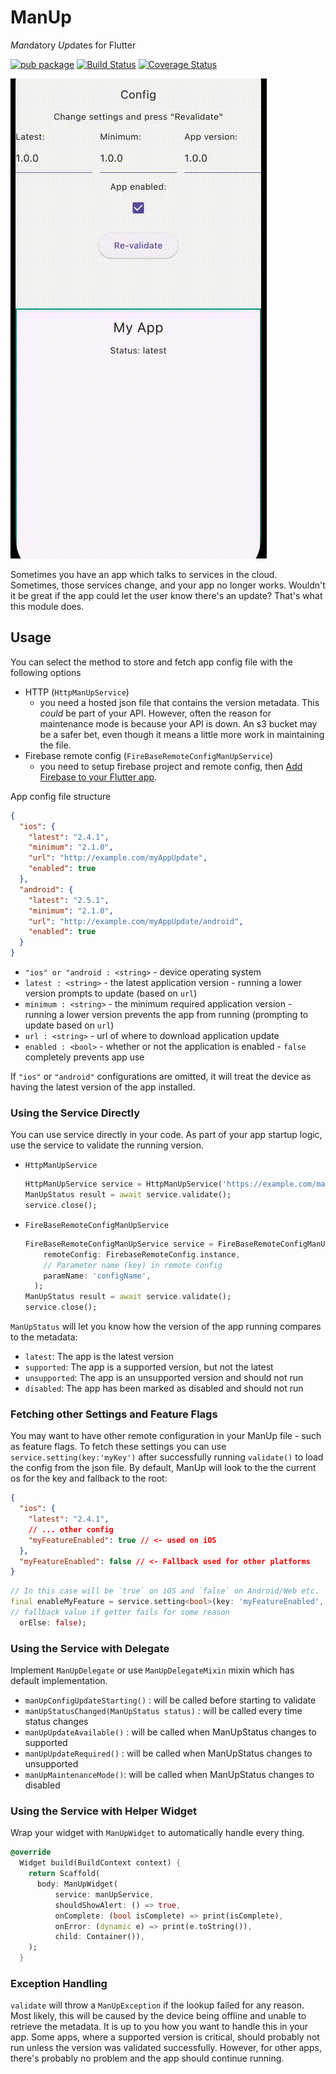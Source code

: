 # ManUp

*Man*datory *Up*dates for Flutter

[![pub package](https://img.shields.io/pub/v/manup.svg)](https://pub.dartlang.org/packages/manup) [![Build Status](https://travis-ci.org/NextFaze/flutter_manup.svg?branch=master)](https://travis-ci.org/NextFaze/flutter_manup) [![Coverage Status](https://coveralls.io/repos/github/NextFaze/flutter_manup/badge.svg?branch=master)](https://coveralls.io/github/NextFaze/flutter_manup?branch=master)

![image](./example.gif)

Sometimes you have an app which talks to services in the cloud. Sometimes,
those services change, and your app no longer works. Wouldn't it be great if
the app could let the user know there's an update? That's what this module
does.

## Usage

You can select the method to store and fetch app config file with the following options

- HTTP (`HttpManUpService`)
  - you need a hosted json file that contains the version metadata. This _could_ be part of your API. However,
    often the reason for maintenance mode is because your API is down. An s3 bucket may be a safer bet,
    even though it means a little more work in maintaining the file.
- Firebase remote config (`FireBaseRemoteConfigManUpService`)
  - you need to setup firebase project and remote config, then [Add Firebase to your Flutter app](https://firebase.google.com/docs/flutter/setup?platform=ios).

App config file structure

```json
{
  "ios": {
    "latest": "2.4.1",
    "minimum": "2.1.0",
    "url": "http://example.com/myAppUpdate",
    "enabled": true
  },
  "android": {
    "latest": "2.5.1",
    "minimum": "2.1.0",
    "url": "http://example.com/myAppUpdate/android",
    "enabled": true
  }
}
```

- `"ios" or "android : <string>` - device operating system
- `latest : <string>` - the latest application version - running a lower version prompts to update (based on `url`)
- `minimum : <string>` - the minimum required application version - running a lower version prevents the app from running (prompting to update based on `url`)
- `url : <string>` - url of where to download application update
- `enabled : <bool>` - whether or not the application is enabled - `false` completely prevents app use

If `"ios"` or `"android"` configurations are omitted, it will treat the device as having the latest version of the app installed.

### Using the Service Directly

You can use service directly in your code. As part of your app startup logic, use the service to validate the running version.

- `HttpManUpService`

  ```dart
  HttpManUpService service = HttpManUpService('https://example.com/manup.json', client: http.Client());
  ManUpStatus result = await service.validate();
  service.close();
  ```

- `FireBaseRemoteConfigManUpService`

  ```dart
  FireBaseRemoteConfigManUpService service = FireBaseRemoteConfigManUpService(
      remoteConfig: FirebaseRemoteConfig.instance,
      // Parameter name (key) in remote config
      paramName: 'configName',
    );
  ManUpStatus result = await service.validate();
  service.close();
  ```

`ManUpStatus` will let you know how the version of the app running compares to the metadata:

- `latest`: The app is the latest version
- `supported`: The app is a supported version, but not the latest
- `unsupported`: The app is an unsupported version and should not run
- `disabled`: The app has been marked as disabled and should not run

### Fetching other Settings and Feature Flags

You may want to have other remote configuration in your ManUp file - such as
feature flags. To fetch these settings you can use
`service.setting(key:'myKey')` after successfully running `validate()` to load
the config from the json file. By default, ManUp will look to the the current os
for the key and fallback to the root:

```json
{
  "ios": {
    "latest": "2.4.1",
    // ... other config
    "myFeatureEnabled": true // <- used on iOS
  },
  "myFeatureEnabled": false // <- Fallback used for other platforms
}
```

```dart
// In this case will be `true` on iOS and `false` on Android/Web etc.
final enableMyFeature = service.setting<bool>(key: 'myFeatureEnabled',
// fallback value if getter fails for some reason
  orElse: false);
```

### Using the Service with Delegate

Implement `ManUpDelegate` or use `ManUpDelegateMixin` mixin which has default implementation.

- `manUpConfigUpdateStarting()` : will be called before starting to validate
- `manUpStatusChanged(ManUpStatus status)` : will be called every time status changes
- `manUpUpdateAvailable()` : will be called when ManUpStatus changes to supported
- `manUpUpdateRequired()` : will be called when ManUpStatus changes to unsupported
- `manUpMaintenanceMode()`: will be called when ManUpStatus changes to disabled

### Using the Service with Helper Widget

Wrap your widget with `ManUpWidget` to automatically handle every thing.

```dart
@override
  Widget build(BuildContext context) {
    return Scaffold(
      body: ManUpWidget(
          service: manUpService,
          shouldShowAlert: () => true,
          onComplete: (bool isComplete) => print(isComplete),
          onError: (dynamic e) => print(e.toString()),
          child: Container()),
    );
  }
```

### Exception Handling

`validate` will throw a `ManUpException` if the lookup failed for any reason. Most likely, this will be caused
by the device being offline and unable to retrieve the metadata. It is up to you how you want to handle this in your app. Some apps, where a supported version is critical, should probably not run unless the version was validated successfully. However, for other apps, there's probably no problem and the app should continue running.
